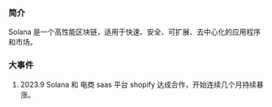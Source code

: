 ### 简介

Solana 是一个高性能区块链，适用于快速、安全、可扩展、去中心化的应用程序和市场。

### 大事件

1. 2023.9 Solana 和 电商 saas 平台 shopify 达成合作，开始连续几个月持续暴涨。
